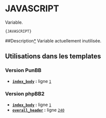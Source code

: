 # JAVASCRIPT


Variable.

```html
{JAVASCRIPT}
```

##Description[*](https://fa-tvars.appspot.com/var/JAVASCRIPT)
Variable actuellement inutilisée.

## Utilisations dans les templates

### Version PunBB
* __[`index_body`](../tpl/var/punbb/index_body.md#readme) :__ ligne [`1`](../tpl/src/punbb/index_body.tpl#L1)

### Version phpBB2
* __[`index_body`](../tpl/var/subsilver/index_body.md#readme) :__ ligne [`1`](../tpl/src/subsilver/index_body.tpl#L1)
* __[`overall_header`](../tpl/var/subsilver/overall_header.md#readme) :__ ligne [`240`](../tpl/src/subsilver/overall_header.tpl#L240)